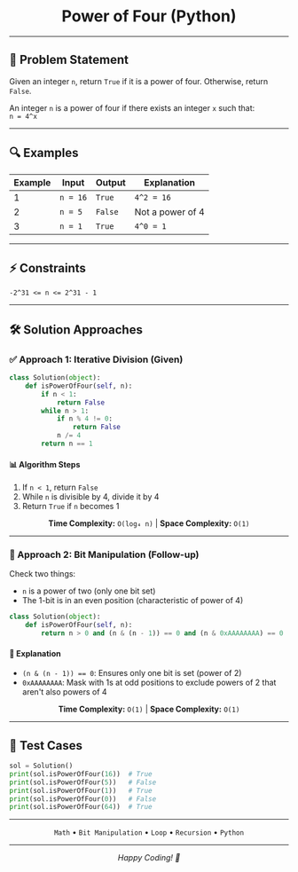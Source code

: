 
<div align="center">

<h1>Power of Four (Python)</h1>

</div>

---

## 📝 Problem Statement

Given an integer `n`, return `True` if it is a power of four. Otherwise, return `False`.  

An integer `n` is a power of four if there exists an integer `x` such that:  
`n = 4^x`

---

## 🔍 Examples

| Example | Input      | Output | Explanation        |
|---------|------------|--------|--------------------|
| 1       | `n = 16`   | `True` | `4^2 = 16`         |
| 2       | `n = 5`    | `False`| Not a power of 4   |
| 3       | `n = 1`    | `True` | `4^0 = 1`          |

---

## ⚡ Constraints

```
-2^31 <= n <= 2^31 - 1
```

---

## 🛠️ Solution Approaches

### ✅ Approach 1: Iterative Division (Given)

```python
class Solution(object):
    def isPowerOfFour(self, n):
        if n < 1:
            return False
        while n > 1:
            if n % 4 != 0:
                return False
            n /= 4
        return n == 1
```

#### 📊 Algorithm Steps

1. If `n < 1`, return `False`
2. While `n` is divisible by 4, divide it by 4
3. Return `True` if `n` becomes 1

<div align="center">

**Time Complexity:** `O(log₄ n)` | **Space Complexity:** `O(1)`

</div>

---

### 🔁 Approach 2: Bit Manipulation (Follow-up)

Check two things:
- `n` is a power of two (only one bit set)
- The 1-bit is in an even position (characteristic of power of 4)

```python
class Solution(object):
    def isPowerOfFour(self, n):
        return n > 0 and (n & (n - 1)) == 0 and (n & 0xAAAAAAAA) == 0
```

#### 🔢 Explanation

- `(n & (n - 1)) == 0`: Ensures only one bit is set (power of 2)
- `0xAAAAAAAA`: Mask with 1s at odd positions to exclude powers of 2 that aren't also powers of 4

<div align="center">

**Time Complexity:** `O(1)` | **Space Complexity:** `O(1)`

</div>

---

## 🧪 Test Cases

```python
sol = Solution()
print(sol.isPowerOfFour(16))  # True
print(sol.isPowerOfFour(5))   # False
print(sol.isPowerOfFour(1))   # True
print(sol.isPowerOfFour(0))   # False
print(sol.isPowerOfFour(64))  # True
```

---

<div align="center">

<code>Math</code> • <code>Bit Manipulation</code> • <code>Loop</code> • <code>Recursion</code> • <code>Python</code>

---

*Happy Coding! 🚀*

</div>
